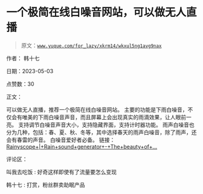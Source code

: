 # 一个极简在线白噪音网站，可以做无人直播

> 原文：[`www.yuque.com/for_lazy/xkrm14/wkxul5ng1avg9nax`](https://www.yuque.com/for_lazy/xkrm14/wkxul5ng1avg9nax)

作者： 韩十七

日期：2023-05-03

点赞数：30

正文：

可以做无人直播，推荐一个极简在线白噪音网站。 主要的功能是下雨白噪音，不仅会有唯美的下雨白噪音声音，而且屏幕上会出现真实的雨滴效果，让人眼前一亮。 支持调节白噪音声音大小，支持隐藏界面，支持计时器功能。 雨声白噪音也分为几种，包括：春、夏、秋、冬等，其中选择春天的雨声白噪音，除了雨声，还会有春雷的声音。 白噪音爱好者必备。 链接： [Rainyscope+|+Rain+sound+generator+-+The+beauty+of+...](https://rainyscope.com/)

评论区：

叫我去吃饭 : 好奇这样即使有了流量要怎么变现

韩十七 : 打赏，粉丝群卖助眠产品



